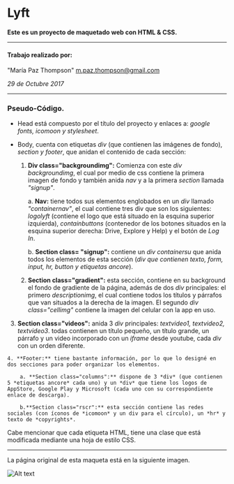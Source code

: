 # Lyft

**Este es un proyecto de maquetado web con HTML & CSS.**

***

#### Trabajo realizado por:
 "María Paz Thompson" <m.paz.thompson@gmail.com>

*29 de Octubre 2017*

***

### Pseudo-Código.

 - Head está compuesto por el título del proyecto y enlaces a: *google fonts, icomoon y stylesheet*.

 -  Body, cuenta con etiquetas *div* (que contienen las imágenes de fondo), *section y footer*, que anidan el contenido de cada sección:

	1. **Div class="backgroundimg":** Comienza con este *div* *backgroundimg*, el cual por medio de css contiene la primera imagen de fondo y también anida *nav* y a la primera *section* llamada *"signup"*.

       	  a. **Nav:** tiene todos sus elementos englobados en un *div* llamado *"containernav"*, el cual contiene tres div que son los siguientes: *logolyft* (contiene el logo que está situado en la esquina superior izquierda), *containbuttons* (contenedor de los botones situados en la esquina superior derecha: Drive, Explore y Help) y el botón de *Log In*.
	  
	  	b. **Section class= "signup":** contiene un *div containersu* que anida todos los elementos de esta sección (*div que contienen texto, form, input, hr, button y etiquetas ancore*).

	2. **Section class="gradient":** esta sección, contiene en su background el fondo de gradiente de la página, además de dos *div* principales: el primero *descriptionimg*, el cual contiene todos los títulos y párrafos que van situados a la derecha de la imagen. El segundo *div class="cellimg"* contiene la imagen del celular con la app en uso.

   3. **Section class="videos":** anida 3 *div* principales: *textvideo1, textvideo2, textvideo3*. todas contienen un título pequeño, un título grande, un párrafo y un video incorporado con un *iframe* desde youtube, cada *div* con un orden diferente.

    4. **Footer:** tiene bastante información, por lo que lo designé en dos secciones para poder organizar los elementos.

		a. **Section class="columns":** dispone de 3 *div* (que contienen 5 *etiquetas ancore* cada uno) y un *div* que tiene los logos de AppStore, Google Play y Microsoft (cada uno con su correspondiente enlace de descarga).
		
		b.**Section class="rscr":** esta sección contiene las redes sociales (con íconos de *icomoon* y un div para el círculo), un *hr* y texto de *copyrights*.

Cabe mencionar que cada etiqueta HTML, tiene una clase que está modificada mediante una hoja de estilo CSS.
***

La página original de esta maqueta está en la siguiente imagen.

![Alt text](https://image.ibb.co/kHdq6R/fullpage.png)

